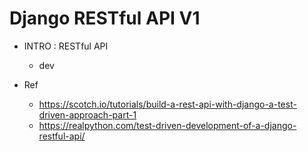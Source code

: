 # Django RESTful API V1

- INTRO : RESTful API 
	- dev

- Ref
	- https://scotch.io/tutorials/build-a-rest-api-with-django-a-test-driven-approach-part-1
	- https://realpython.com/test-driven-development-of-a-django-restful-api/